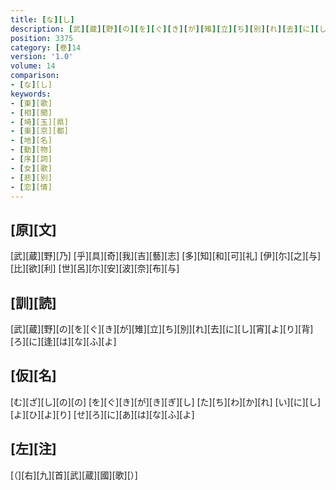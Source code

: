 ```yaml
---
title: [な][し]
description: [武][蔵][野][の][を][ぐ][き][が][雉][立][ち][別][れ][去][に][し][宵][よ][り][背][ろ][に][逢][は][な][ふ][よ]
position: 3375
category: [巻]14
version: '1.0'
volume: 14
comparison:
- [な][し]
keywords:
- [東][歌]
- [相][聞]
- [埼][玉][県]
- [東][京][都]
- [地][名]
- [動][物]
- [序][詞]
- [女][歌]
- [悲][別]
- [恋][情]
---
```


## [原][文]

[武][蔵][野][乃] [乎][具][奇][我][吉][藝][志] [多][知][和][可][礼] [伊][尓][之][与][比][欲][利] [世][呂][尓][安][波][奈][布][与]

## [訓][読]

[武][蔵][野][の][を][ぐ][き][が][雉][立][ち][別][れ][去][に][し][宵][よ][り][背][ろ][に][逢][は][な][ふ][よ]

## [仮][名]

[む][ざ][し][の][の] [を][ぐ][き][が][き][ぎ][し] [た][ち][わ][か][れ] [い][に][し][よ][ひ][よ][り] [せ][ろ][に][あ][は][な][ふ][よ]

## [左][注]

[（][右][九][首][武][蔵][國][歌][）]
